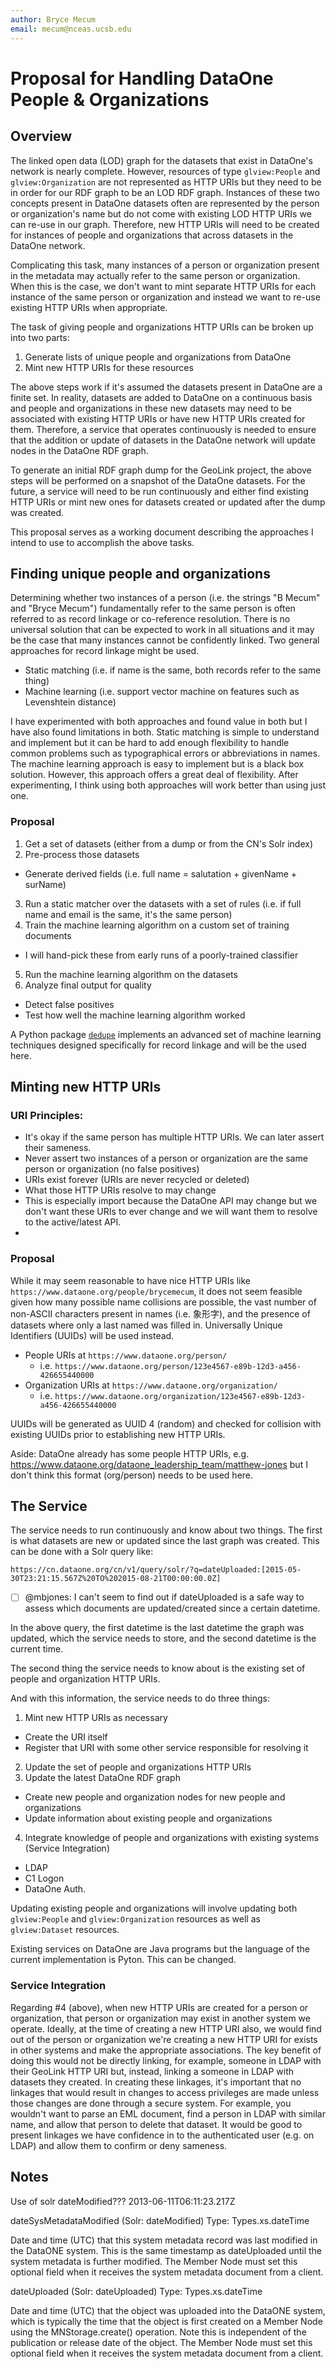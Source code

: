 ```yaml
---
author: Bryce Mecum
email: mecum@nceas.ucsb.edu
---
```


# Proposal for Handling DataOne People & Organizations

## Overview

The linked open data (LOD) graph for the datasets that exist in DataOne's network is nearly complete.
However, resources of type `glview:People` and `glview:Organization` are not represented as HTTP URIs but they need to be in order for our RDF graph to be an LOD RDF graph.
Instances of these two concepts present in DataOne datasets often are represented by the person or organization's name but do not come with existing LOD HTTP URIs we can re-use in our graph.
Therefore, new HTTP URIs will need to be created for instances of people and organizations that across datasets in the DataOne network.

Complicating this task, many instances of a person or organization present in the metadata may actually refer to the same person or organization.
When this is the case, we don't want to mint separate HTTP URIs for each instance of the same person or organization and instead we want to re-use existing HTTP URIs when appropriate.

The task of giving people and organizations HTTP URIs can be broken up into two parts:

1. Generate lists of unique people and organizations from DataOne
2. Mint new HTTP URIs for these resources

The above steps work if it's assumed the datasets present in DataOne are a finite set.
In reality, datasets are added to DataOne on a continuous basis and people and organizations in these new datasets may need to be associated with existing HTTP URIs or have new HTTP URIs created for them.
Therefore, a service that operates continuously is needed to ensure that the addition or update of datasets in the DataOne network will update nodes in the DataOne RDF graph.

To generate an initial RDF graph dump for the GeoLink project, the above steps will be performed on a snapshot of the DataOne datasets.
For the future, a service will need to be run continuously and either find existing HTTP URIs or mint new ones for datasets created or updated after the dump was created.

This proposal serves as a working document describing the approaches I intend to use to accomplish the above tasks.


## Finding unique people and organizations

Determining whether two instances of a person (i.e. the strings "B Mecum" and "Bryce Mecum") fundamentally refer to the same person is often referred to as record linkage or co-reference resolution.
There is no universal solution that can be expected to work in all situations and it may be the case that many instances cannot be confidently linked.
Two general approaches for record linkage might be used.

- Static matching (i.e. if name is the same, both records refer to the same thing)
- Machine learning (i.e. support vector machine on features such as Levenshtein distance)

I have experimented with both approaches and found value in both but I have also found limitations in both.
Static matching is simple to understand and implement but it can be hard to add enough flexibility to handle common problems such as typographical errors or abbreviations in names.
The machine learning approach is easy to implement but is a black box solution.
However, this approach offers a great deal of flexibility.
After experimenting, I think using both approaches will work better than using just one.

### Proposal

1. Get a set of datasets (either from a dump or from the CN's Solr index)
2. Pre-process those datasets
  - Generate derived fields (i.e. full name = salutation + givenName + surName)
3. Run a static matcher over the datasets with a set of rules (i.e. if full name and email is the same, it's the same person)
4. Train the machine learning algorithm on a custom set of training documents
  - I will hand-pick these from early runs of a poorly-trained classifier
5. Run the machine learning algorithm on the datasets
6. Analyze final output for quality
  - Detect false positives
  - Test how well the machine learning algorithm worked

A Python package [`dedupe`](https://github.com/datamade/dedupe) implements an advanced set of machine learning techniques designed specifically for record linkage and will be the used here.


## Minting new HTTP URIs

### URI Principles:

- It's okay if the same person has multiple HTTP URIs. We can later assert their sameness.
- Never assert two instances of a person or organization are the same person or organization (no false positives)
- URIs exist forever (URIs are never recycled or deleted)
- What those HTTP URIs resolve to may change
- This is especially import because the DataOne API may change but we don't want these URIs to ever change and we will want them to resolve to the active/latest API.
-

### Proposal

While it may seem reasonable to have nice HTTP URIs like `https://www.dataone.org/people/brycemecum`, it does not seem feasible given how many possible name collisions are possible, the vast number of non-ASCII characters present in names (i.e. 象形字), and the presence of datasets where only a last named was filled in.
Universally Unique Identifiers (UUIDs) will be used instead.


- People URIs at `https://www.dataone.org/person/`
  - i.e. `https://www.dataone.org/person/123e4567-e89b-12d3-a456-426655440000`
- Organization URIs at `https://www.dataone.org/organization/`
  - i.e. `https://www.dataone.org/organization/123e4567-e89b-12d3-a456-426655440000`


UUIDs will be generated as UUID 4 (random) and checked for collision with existing UUIDs prior to establishing new HTTP URIs.

Aside: DataOne already has some people HTTP URIs, e.g. https://www.dataone.org/dataone_leadership_team/matthew-jones but I don't think this format (org/person) needs to be used here.


## The Service

The service needs to run continuously and know about two things. The first is what datasets are new or updated since the last graph was created.
This can be done with a Solr query like:

```{text}
https://cn.dataone.org/cn/v1/query/solr/?q=dateUploaded:[2015-05-30T23:21:15.567Z%20TO%202015-08-21T00:00:00.0Z]
```

- [ ] @mbjones: I can't seem to find out if dateUploaded is a safe way to assess which documents are updated/created since a certain datetime.

In the above query, the first datetime is the last datetime the graph was updated, which the service needs to store, and the second datetime is the current time.

The second thing the service needs to know about is the existing set of people and organization HTTP URIs.

And with this information, the service needs to do three things:

1. Mint new HTTP URIs as necessary
  - Create the URI itself
  - Register that URI with some other service responsible for resolving it
2. Update the set of people and organizations HTTP URIs
3. Update the latest DataOne RDF graph
  - Create new people and organization nodes for new people and organizations
  - Update information about existing people and organizations
4. Integrate knowledge of people and organizations with existing systems (Service Integration)
  - LDAP
  - C1 Logon
  - DataOne Auth.

Updating existing people and organizations will involve updating both `glview:People` and `glview:Organization` resources as well as `glview:Dataset` resources.

Existing services on DataOne are Java programs but the language of the current implementation is Pyton. This can be changed.

### Service Integration

Regarding #4 (above), when new HTTP URIs are created for a person or organization, that person or organization may exist in another system we operate.
Ideally, at the time of creating a new HTTP URI also, we would find out of the person or organization we're creating a new HTTP URI for exists in other systems and make the appropriate associations.
The key benefit of doing this would not be directly linking, for example, someone in LDAP with their GeoLink HTTP URI but, instead, linking a someone in LDAP with datasets they created.
In creating these linkages, it's important that no linkages that would result in changes to access privileges are made unless those changes are done through a secure system. For example, you wouldn't want to parse an EML document, find a person in LDAP with similar name, and allow that person to delete that dataset.
It would be good to present linkages we have confidence in to the authenticated user (e.g. on LDAP) and allow them to confirm or deny sameness.


## Notes
Use of solr dateModified??? 2013-06-11T06:11:23.217Z




dateSysMetadataModified (Solr: dateModified)
Type: Types.xs.dateTime

Date and time (UTC) that this system metadata record was last modified in the DataONE system. This is the same timestamp as dateUploaded until the system metadata is further modified. The Member Node must set this optional field when it receives the system metadata document from a client.




dateUploaded (Solr: dateUploaded)
Type: Types.xs.dateTime

Date and time (UTC) that the object was uploaded into the DataONE system, which is typically the time that the object is first created on a Member Node using the MNStorage.create() operation. Note this is independent of the publication or release date of the object. The Member Node must set this optional field when it receives the system metadata document from a client.
